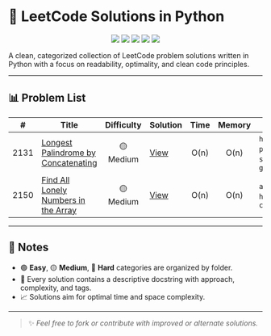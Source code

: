 # 🧠 LeetCode Solutions in Python
<p align="center">
  <img src="https://img.shields.io/badge/-Python-3776AB?style=for-the-badge&logo=python&logoColor=white" />
  <img src="https://img.shields.io/badge/-LeetCode-FFA116?style=for-the-badge&logo=LeetCode&logoColor=black" />
  <img src="https://img.shields.io/badge/-Algorithms-0E7FC0?style=for-the-badge" />
  <img src="https://img.shields.io/badge/-Clean%20Code-3DDC84?style=for-the-badge" />
  <img src="https://img.shields.io/badge/-DSA%20Practice-007ACC?style=for-the-badge" />
</p>

A clean, categorized collection of LeetCode problem solutions written in Python with a focus on readability, optimality, and clean code principles.

---

## 📊 Problem List

<!-- PROBLEM_TABLE_START -->
| #    | Title                                                                 | Difficulty | Solution                                      | Time   | Memory | Tags                     |
|:----:|------------------------------------------------------------------------|:----------:|-----------------------------------------------|:------:|:------:|--------------------------|
| 2131 | [Longest Palindrome by Concatenating](https://leetcode.com/problems/longest-palindrome-by-concatenating-two-letter-words/) | 🟡 Medium | [View](Medium/2131-longest-palindrome.py)     | O(n)   | O(n)   | `hashmap`, `palindrome`, `string`, `greedy` |
| 2150 | [Find All Lonely Numbers in the Array](https://leetcode.com/problems/find-all-lonely-numbers-in-the-array/) | 🟡 Medium | [View](Medium/2150-lonely-numbers.py) | O(n)   | O(n)   | `array`, `hashmap`, `counting` |
<!-- PROBLEM_TABLE_END -->

---

## 📌 Notes

- 🟢 **Easy**, 🟡 **Medium**, 🔴 **Hard** categories are organized by folder.
- 📄 Every solution contains a descriptive docstring with approach, complexity, and tags.
- 📈 Solutions aim for optimal time and space complexity.

---

> ✨ *Feel free to fork or contribute with improved or alternate solutions.*
